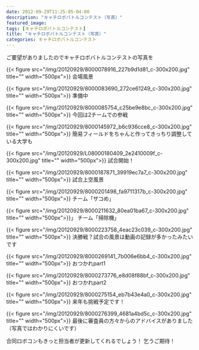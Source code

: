 ```yaml
---
date: 2012-09-29T11:25:05-04:00
description: "キャチロボバトルコンテスト（写真）"
featured_image: 
tags: [キャチロボバトルコンテスト]
title: "キャチロボバトルコンテスト（写真）"
categories: キャチロボバトルコンテスト
---
```


ご要望がありましたのでキャチロボバトルコンテストの写真を

{{< figure src="/img/20120929/8000078916_227b9d1d81_c-300x200.jpg" title="" width="500px">}}
会場風景

{{< figure src="/img/20120929/8000083690_272ce61249_c-300x200.jpg" title="" width="500px">}}
準備中

{{< figure src="/img/20120929/8000085754_c25be9e8bc_c-300x200.jpg" title="" width="500px">}}
今回は2チームでの参戦

{{< figure src="/img/20120929/8000145972_b6c936cce8_c-300x200.jpg" title="" width="500px">}}
簡易フィールドをちゃんと作ってきっちり調整している大学も

{{< figure src="/img/20120929/L08000180409_2e2410009f_c-300x200.jpg" title="" width="500px">}}
試合開始！

{{< figure src="/img/20120929/8000187871_39919ec7a7_c-300x200.jpg" title="" width="500px">}}
試合上空風景

{{< figure src="/img/20120929/8000201498_fa9711317b_c-300x200.jpg" title="" width="500px">}}
チーム「ザコめ」

{{< figure src="/img/20120929/8000211632_80ea01ba67_c-300x200.jpg" title="" width="500px">}}」
チーム「掃除機」

{{< figure src="/img/20120929/8000223758_4eac23c039_c-300x200.jpg" title="" width="500px">}}
決勝戦？試合の風景は動画の記録が多かったみたいです

{{< figure src="/img/20120929/8000269141_7b006e6bb4_c-300x200.jpg" title="" width="500px">}}
おつかれpart1

{{< figure src="/img/20120929/8000273776_e8d08f88bf_c-300x200.jpg" title="" width="500px">}}
おつかれpart2

{{< figure src="/img/20120929/8000275154_eb7b43e4a0_c-300x200.jpg" title="" width="500px">}}
来年も挑戦予定です！

{{< figure src="/img/20120929/8000276399_4681a4bd5c_c-300x200.jpg" title="" width="500px">}}
最後に審査員の方々からのアドバイスがありました（写真ではわかりにくいです）

合同ロボコンもきっと担当者が更新してくれるでしょう！
乞うご期待！
